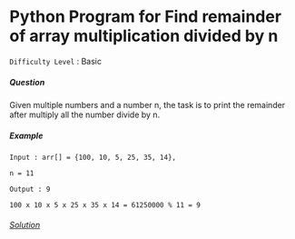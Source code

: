 # Python Program for Find remainder of array multiplication divided by n


`Difficulty Level` : Basic

##### Question

Given multiple numbers and a number n, the task is to print the remainder after multiply all the number divide by n.


##### Example

```
Input : arr[] = {100, 10, 5, 25, 35, 14}, 

n = 11
    
Output : 9

100 x 10 x 5 x 25 x 35 x 14 = 61250000 % 11 = 9

```

###### [Solution](/solutions/remainder_of_array.py) 